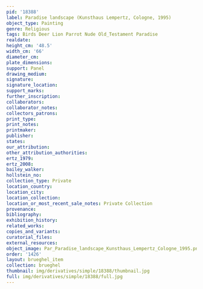 ```yaml
---
pid: '18388'
label: Paradise landscape (Kunsthaus Lempertz, Cologne, 1995)
object_type: Painting
genre: Religious
tags: Birds Deer Lion Parrot Nude Old_Testament Paradise
realdate: 
height_cm: '48.5'
width_cm: '66'
diameter_cm: 
plate_dimensions: 
support: Panel
drawing_medium: 
signature: 
signature_location: 
support_marks: 
further_inscription: 
collaborators: 
collaborator_notes: 
collectors_patrons: 
print_type: 
print_notes: 
printmaker: 
publisher: 
states: 
our_attribution: 
other_attribution_authorities: 
ertz_1979: 
ertz_2008: 
bailey_walker: 
hollstein_no: 
collection_type: Private
location_country: 
location_city: 
location_collection: 
location_or_most_recent_sale_notes: Private Collection
provenance: 
bibliography: 
exhibition_history: 
related_works: 
copies_and_variants: 
curatorial_files: 
external_resources: 
object_image: Par_Paradise_landscape_Kunsthaus_Lempertz_Cologne_1995.png
order: '1426'
layout: brueghel_item
collection: brueghel
thumbnail: img/derivatives/simple/18388/thumbnail.jpg
full: img/derivatives/simple/18388/full.jpg
---
```

